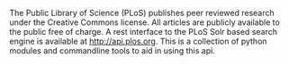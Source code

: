 The Public Library of Science (PLoS) publishes peer reviewed research under the Creative Commons license. All articles are publicly available to the public free of charge. A rest interface to the PLoS Solr based search engine is available at http://api.plos.org. This is a collection of python modules and commandline tools to aid in using this api.